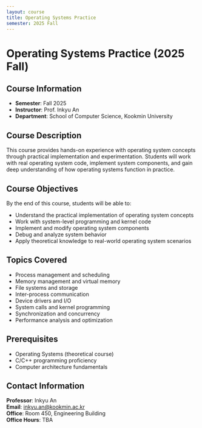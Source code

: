 ```yaml
---
layout: course
title: Operating Systems Practice
semester: 2025 Fall
---
```


# Operating Systems Practice (2025 Fall)

## Course Information

- **Semester**: Fall 2025
- **Instructor**: Prof. Inkyu An
- **Department**: School of Computer Science, Kookmin University

## Course Description

This course provides hands-on experience with operating system concepts through practical implementation and experimentation. Students will work with real operating system code, implement system components, and gain deep understanding of how operating systems function in practice.

## Course Objectives

By the end of this course, students will be able to:
- Understand the practical implementation of operating system concepts
- Work with system-level programming and kernel code
- Implement and modify operating system components
- Debug and analyze system behavior
- Apply theoretical knowledge to real-world operating system scenarios

## Topics Covered

- Process management and scheduling
- Memory management and virtual memory
- File systems and storage
- Inter-process communication
- Device drivers and I/O
- System calls and kernel programming
- Synchronization and concurrency
- Performance analysis and optimization

## Prerequisites

- Operating Systems (theoretical course)
- C/C++ programming proficiency
- Computer architecture fundamentals

## Contact Information

**Professor**: Inkyu An  
**Email**: inkyu.an@kookmin.ac.kr  
**Office**: Room 450, Engineering Building  
**Office Hours**: TBA